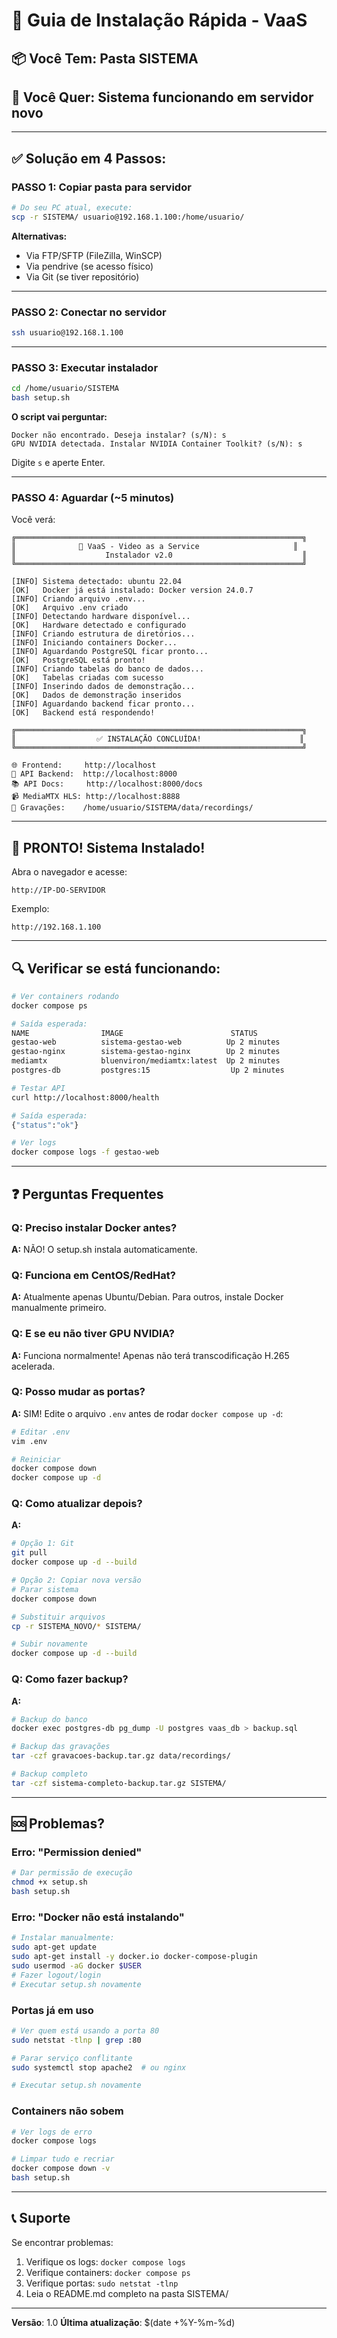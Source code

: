 # 🚀 Guia de Instalação Rápida - VaaS

## 📦 Você Tem: Pasta SISTEMA

## 🎯 Você Quer: Sistema funcionando em servidor novo

---

## ✅ Solução em 4 Passos:

### **PASSO 1: Copiar pasta para servidor**

```bash
# Do seu PC atual, execute:
scp -r SISTEMA/ usuario@192.168.1.100:/home/usuario/
```

**Alternativas:**
- Via FTP/SFTP (FileZilla, WinSCP)
- Via pendrive (se acesso físico)
- Via Git (se tiver repositório)

---

### **PASSO 2: Conectar no servidor**

```bash
ssh usuario@192.168.1.100
```

---

### **PASSO 3: Executar instalador**

```bash
cd /home/usuario/SISTEMA
bash setup.sh
```

**O script vai perguntar:**

```
Docker não encontrado. Deseja instalar? (s/N): s
GPU NVIDIA detectada. Instalar NVIDIA Container Toolkit? (s/N): s
```

Digite `s` e aperte Enter.

---

### **PASSO 4: Aguardar (~5 minutos)**

Você verá:

```
╔════════════════════════════════════════════════════════════════╗
║              🎥 VaaS - Video as a Service                     ║
║                    Instalador v2.0                             ║
╚════════════════════════════════════════════════════════════════╝

[INFO] Sistema detectado: ubuntu 22.04
[OK]   Docker já está instalado: Docker version 24.0.7
[INFO] Criando arquivo .env...
[OK]   Arquivo .env criado
[INFO] Detectando hardware disponível...
[OK]   Hardware detectado e configurado
[INFO] Criando estrutura de diretórios...
[INFO] Iniciando containers Docker...
[INFO] Aguardando PostgreSQL ficar pronto...
[OK]   PostgreSQL está pronto!
[INFO] Criando tabelas do banco de dados...
[OK]   Tabelas criadas com sucesso
[INFO] Inserindo dados de demonstração...
[OK]   Dados de demonstração inseridos
[INFO] Aguardando backend ficar pronto...
[OK]   Backend está respondendo!

╔════════════════════════════════════════════════════════════════╗
║                  ✅ INSTALAÇÃO CONCLUÍDA!                      ║
╚════════════════════════════════════════════════════════════════╝

🌐 Frontend:     http://localhost
🔌 API Backend:  http://localhost:8000
📚 API Docs:     http://localhost:8000/docs
📹 MediaMTX HLS: http://localhost:8888
💾 Gravações:    /home/usuario/SISTEMA/data/recordings/
```

---

## 🎉 PRONTO! Sistema Instalado!

Abra o navegador e acesse:
```
http://IP-DO-SERVIDOR
```

Exemplo:
```
http://192.168.1.100
```

---

## 🔍 Verificar se está funcionando:

```bash
# Ver containers rodando
docker compose ps

# Saída esperada:
NAME                IMAGE                        STATUS
gestao-web          sistema-gestao-web          Up 2 minutes
gestao-nginx        sistema-gestao-nginx        Up 2 minutes
mediamtx            bluenviron/mediamtx:latest  Up 2 minutes
postgres-db         postgres:15                  Up 2 minutes
```

```bash
# Testar API
curl http://localhost:8000/health

# Saída esperada:
{"status":"ok"}
```

```bash
# Ver logs
docker compose logs -f gestao-web
```

---

## ❓ Perguntas Frequentes

### **Q: Preciso instalar Docker antes?**
**A:** NÃO! O setup.sh instala automaticamente.

### **Q: Funciona em CentOS/RedHat?**
**A:** Atualmente apenas Ubuntu/Debian. Para outros, instale Docker manualmente primeiro.

### **Q: E se eu não tiver GPU NVIDIA?**
**A:** Funciona normalmente! Apenas não terá transcodificação H.265 acelerada.

### **Q: Posso mudar as portas?**
**A:** SIM! Edite o arquivo `.env` antes de rodar `docker compose up -d`:
```bash
# Editar .env
vim .env

# Reiniciar
docker compose down
docker compose up -d
```

### **Q: Como atualizar depois?**
**A:**
```bash
# Opção 1: Git
git pull
docker compose up -d --build

# Opção 2: Copiar nova versão
# Parar sistema
docker compose down

# Substituir arquivos
cp -r SISTEMA_NOVO/* SISTEMA/

# Subir novamente
docker compose up -d --build
```

### **Q: Como fazer backup?**
**A:**
```bash
# Backup do banco
docker exec postgres-db pg_dump -U postgres vaas_db > backup.sql

# Backup das gravações
tar -czf gravacoes-backup.tar.gz data/recordings/

# Backup completo
tar -czf sistema-completo-backup.tar.gz SISTEMA/
```

---

## 🆘 Problemas?

### Erro: "Permission denied"
```bash
# Dar permissão de execução
chmod +x setup.sh
bash setup.sh
```

### Erro: "Docker não está instalando"
```bash
# Instalar manualmente:
sudo apt-get update
sudo apt-get install -y docker.io docker-compose-plugin
sudo usermod -aG docker $USER
# Fazer logout/login
# Executar setup.sh novamente
```

### Portas já em uso
```bash
# Ver quem está usando a porta 80
sudo netstat -tlnp | grep :80

# Parar serviço conflitante
sudo systemctl stop apache2  # ou nginx

# Executar setup.sh novamente
```

### Containers não sobem
```bash
# Ver logs de erro
docker compose logs

# Limpar tudo e recriar
docker compose down -v
bash setup.sh
```

---

## 📞 Suporte

Se encontrar problemas:

1. Verifique os logs: `docker compose logs`
2. Verifique containers: `docker compose ps`
3. Verifique portas: `sudo netstat -tlnp`
4. Leia o README.md completo na pasta SISTEMA/

---

**Versão**: 1.0
**Última atualização**: $(date +%Y-%m-%d)
